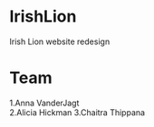 # IrishLion
Irish Lion website redesign
# Team
1.Anna VanderJagt	
2.Alicia Hickman
3.Chaitra Thippana
